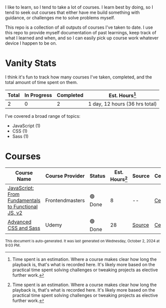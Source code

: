 I like to learn, so I tend to take a lot of courses. I learn best by doing, so I tend to seek out courses that either have me build something with guidance, or challenges me to solve problems myself.

This repo is a collection of all outputs of courses I've taken to date. I use this repo to provide myself documentation of past learnings, keep track of what I learned and when, and so I can easily pick up course work whatever device I happen to be on.

# Vanity Stats

I think it's fun to track how many courses I've taken, completed, and the total amount of time spent on them.

| Total           | In Progress          | Completed           | Est. Hours[^1]     |
| --------------- | -------------------- | ------------------- | --------------- |
| 2 | 0 | 2 | 1 day, 12 hours (36 hrs total) |

[^1]: Time spent is an estimation. Where a course makes clear how long the playback is, that's what is recorded here. It's likely more based on the practical time spent solving challenges or tweaking projects as elective further work.

I've covered a broad range of topics:

* JavaScript (1)
* CSS (1)
* Sass (1)

# Courses

| Course Name | Course Provider | Status | Est. Hours[^1] | Source | Certificate |
| ----------- | --------------- | ------ | --------------- | ------ | ----------- |
| [JavaScript: From Fundamentals to Functional JS, v2]() | Frontendmasters | 🟢 Done | 8 |  -- | [Certificate]()  |
| [Advanced CSS and Sass]() | Udemy | 🟢 Done | 28 | [Source]()  | [Certificate]()  |



<sub>This document is auto-generated. It was last generated on Wednesday, October 2, 2024 at 9:03 PM.</sub>
